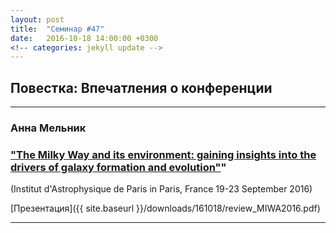 ```yaml
---
layout: post
title:  "Семинар #47"
date:   2016-10-18 14:00:00 +0300
<!-- categories: jekyll update -->
---
```

## Повестка: Впечатления о конференции

***

### **Анна Мельник**  

### ["The Milky Way and its environment: gaining insights into the drivers of galaxy formation and evolution"](http://www.iap.fr/vie_scientifique/ateliers/MilkyWay_Workshop/2016/)"

(Institut d'Astrophysique de Paris
in Paris, France 19-23 September  2016)

[Презентация]({{ site.baseurl  }}/downloads/161018/review_MIWA2016.pdf)

***
